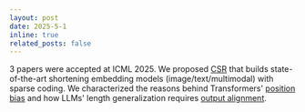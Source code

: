 ```yaml
---
layout: post
date: 2025-5-1
inline: true
related_posts: false
---
```


3 papers were accepted at ICML 2025. We proposed [CSR](https://www.arxiv.org/pdf/2503.01776) that builds state-of-the-art shortening embedding models (image/text/multimodal) with sparse coding. We characterized the reasons behind Transformers' [position bias](https://www.arxiv.org/pdf/2502.01951) and how LLMs' length generalization requires [output alignment](https://openreview.net/pdf?id=sxL3irchez). 